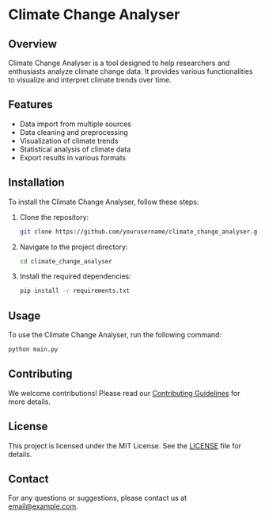 # Climate Change Analyser

## Overview
Climate Change Analyser is a tool designed to help researchers and enthusiasts analyze climate change data. It provides various functionalities to visualize and interpret climate trends over time.

## Features
- Data import from multiple sources
- Data cleaning and preprocessing
- Visualization of climate trends
- Statistical analysis of climate data
- Export results in various formats

## Installation
To install the Climate Change Analyser, follow these steps:

1. Clone the repository:
    ```sh
    git clone https://github.com/yourusername/climate_change_analyser.git
    ```
2. Navigate to the project directory:
    ```sh
    cd climate_change_analyser
    ```
3. Install the required dependencies:
    ```sh
    pip install -r requirements.txt
    ```

## Usage
To use the Climate Change Analyser, run the following command:
```sh
python main.py
```

## Contributing
We welcome contributions! Please read our [Contributing Guidelines](CONTRIBUTING.md) for more details.

## License
This project is licensed under the MIT License. See the [LICENSE](LICENSE) file for details.

## Contact
For any questions or suggestions, please contact us at [email@example.com](mailto:email@example.com).
